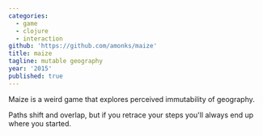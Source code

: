 ```yaml
---
categories:
  - game
  - clojure
  - interaction
github: 'https://github.com/amonks/maize'
title: maize
tagline: mutable geography
year: '2015'
published: true
---
```

Maize is a weird game that explores perceived immutability of geography.

Paths shift and overlap, but if you retrace your steps you'll always end up where you started.